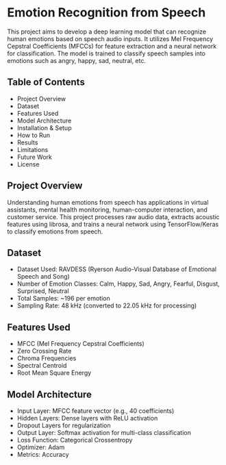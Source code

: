 # Emotion Recognition from Speech

This project aims to develop a deep learning model that can recognize human emotions based on speech audio inputs. It utilizes Mel Frequency Cepstral Coefficients (MFCCs) for feature extraction and a neural network for classification. The model is trained to classify speech samples into emotions such as angry, happy, sad, neutral, etc.

## Table of Contents

- Project Overview
- Dataset
- Features Used
- Model Architecture
- Installation & Setup
- How to Run
- Results
- Limitations
- Future Work
- License

## Project Overview

Understanding human emotions from speech has applications in virtual assistants, mental health monitoring, human-computer interaction, and customer service. This project processes raw audio data, extracts acoustic features using librosa, and trains a neural network using TensorFlow/Keras to classify emotions from speech.

## Dataset

- Dataset Used: RAVDESS (Ryerson Audio-Visual Database of Emotional Speech and Song)
- Number of Emotion Classes: Calm, Happy, Sad, Angry, Fearful, Disgust, Surprised, Neutral
- Total Samples: ~196 per emotion
- Sampling Rate: 48 kHz (converted to 22.05 kHz for processing)

## Features Used

- MFCC (Mel Frequency Cepstral Coefficients)
- Zero Crossing Rate
- Chroma Frequencies
- Spectral Centroid
- Root Mean Square Energy

## Model Architecture

- Input Layer: MFCC feature vector (e.g., 40 coefficients)
- Hidden Layers: Dense layers with ReLU activation
- Dropout Layers for regularization
- Output Layer: Softmax activation for multi-class classification
- Loss Function: Categorical Crossentropy
- Optimizer: Adam
- Metrics: Accuracy
